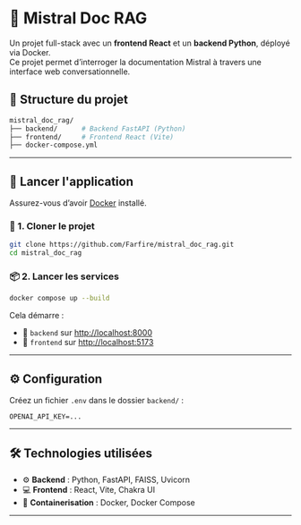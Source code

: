 # 🧠 Mistral Doc RAG

Un projet full-stack avec un **frontend React** et un **backend Python**, déployé via Docker.  
Ce projet permet d’interroger la documentation Mistral à travers une interface web conversationnelle.

## 📁 Structure du projet

```bash
mistral_doc_rag/
├── backend/      # Backend FastAPI (Python)
├── frontend/     # Frontend React (Vite)
├── docker-compose.yml
```

---

## 🚀 Lancer l'application

Assurez-vous d’avoir [Docker](https://www.docker.com/products/docker-desktop) installé.

### 🔧 1. Cloner le projet

```bash
git clone https://github.com/Farfire/mistral_doc_rag.git
cd mistral_doc_rag
```

### 📦 2. Lancer les services

```bash
docker compose up --build
```

Cela démarre :
- 🎯 `backend` sur [http://localhost:8000](http://localhost:8000)
- 💬 `frontend` sur [http://localhost:5173](http://localhost:5173)

---

## ⚙️ Configuration

Créez un fichier `.env` dans le dossier `backend/` :

```env
OPENAI_API_KEY=...
```

---

## 🛠️ Technologies utilisées

- ⚙️ **Backend** : Python, FastAPI, FAISS, Uvicorn
- 💻 **Frontend** : React, Vite, Chakra UI
- 🐳 **Containerisation** : Docker, Docker Compose

---

